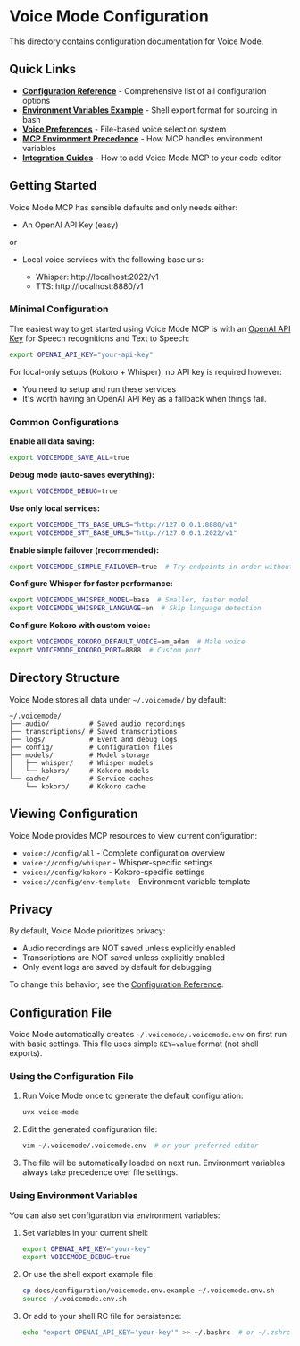 # Voice Mode Configuration

This directory contains configuration documentation for Voice Mode.

## Quick Links

- **[Configuration Reference](configuration-reference.md)** - Comprehensive list of all configuration options
- **[Environment Variables Example](voicemode.env.example)** - Shell export format for sourcing in bash
- **[Voice Preferences](voice-preferences.md)** - File-based voice selection system
- **[MCP Environment Precedence](mcp-env-precedence.md)** - How MCP handles environment variables
- **[Integration Guides](../integrations/README.md)** - How to add Voice Mode MCP to your code editor

## Getting Started

Voice Mode MCP has sensible defaults and only needs either:

- An OpenAI API Key (easy)

or

- Local voice services with the following base urls:

  - Whisper: http://localhost:2022/v1
  - TTS:     http://localhost:8880/v1

### Minimal Configuration

The easiest way to get started using Voice Mode MCP is with an [OpenAI API Key](platform.openai.com) for Speech recognitions and Text to Speech:

```bash
export OPENAI_API_KEY="your-api-key"
```

For local-only setups (Kokoro + Whisper), no API key is required however:

- You need to setup and run these services
- It's worth having an OpenAI API Key as a fallback when things fail.

### Common Configurations

**Enable all data saving:**
```bash
export VOICEMODE_SAVE_ALL=true
```

**Debug mode (auto-saves everything):**
```bash
export VOICEMODE_DEBUG=true
```

**Use only local services:**
```bash
export VOICEMODE_TTS_BASE_URLS="http://127.0.0.1:8880/v1"
export VOICEMODE_STT_BASE_URLS="http://127.0.0.1:2022/v1"
```

**Enable simple failover (recommended):**
```bash
export VOICEMODE_SIMPLE_FAILOVER=true  # Try endpoints in order without health checks
```

**Configure Whisper for faster performance:**
```bash
export VOICEMODE_WHISPER_MODEL=base  # Smaller, faster model
export VOICEMODE_WHISPER_LANGUAGE=en  # Skip language detection
```

**Configure Kokoro with custom voice:**
```bash
export VOICEMODE_KOKORO_DEFAULT_VOICE=am_adam  # Male voice
export VOICEMODE_KOKORO_PORT=8888  # Custom port
```

## Directory Structure

Voice Mode stores all data under `~/.voicemode/` by default:

```
~/.voicemode/
├── audio/          # Saved audio recordings
├── transcriptions/ # Saved transcriptions
├── logs/           # Event and debug logs
├── config/         # Configuration files
├── models/         # Model storage
│   ├── whisper/    # Whisper models
│   └── kokoro/     # Kokoro models
└── cache/          # Service caches
    └── kokoro/     # Kokoro cache
```

## Viewing Configuration

Voice Mode provides MCP resources to view current configuration:

- `voice://config/all` - Complete configuration overview
- `voice://config/whisper` - Whisper-specific settings
- `voice://config/kokoro` - Kokoro-specific settings
- `voice://config/env-template` - Environment variable template

## Privacy

By default, Voice Mode prioritizes privacy:
- Audio recordings are NOT saved unless explicitly enabled
- Transcriptions are NOT saved unless explicitly enabled
- Only event logs are saved by default for debugging

To change this behavior, see the [Configuration Reference](configuration-reference.md).

## Configuration File

Voice Mode automatically creates `~/.voicemode/.voicemode.env` on first run with basic settings. This file uses simple `KEY=value` format (not shell exports).

### Using the Configuration File

1. Run Voice Mode once to generate the default configuration:
   ```bash
   uvx voice-mode
   ```

2. Edit the generated configuration file:
   ```bash
   vim ~/.voicemode/.voicemode.env  # or your preferred editor
   ```

3. The file will be automatically loaded on next run. Environment variables always take precedence over file settings.

### Using Environment Variables

You can also set configuration via environment variables:

1. Set variables in your current shell:
   ```bash
   export OPENAI_API_KEY="your-key"
   export VOICEMODE_DEBUG=true
   ```

2. Or use the shell export example file:
   ```bash
   cp docs/configuration/voicemode.env.example ~/.voicemode.env.sh
   source ~/.voicemode.env.sh
   ```

3. Or add to your shell RC file for persistence:
   ```bash
   echo "export OPENAI_API_KEY='your-key'" >> ~/.bashrc  # or ~/.zshrc
   ```
